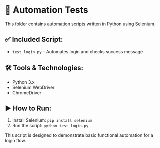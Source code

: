 # 🤖 Automation Tests

This folder contains automation scripts written in Python using Selenium.

## ✅ Included Script:
- `test_login.py` – Automates login and checks success message

## 🛠️ Tools & Technologies:
- Python 3.x
- Selenium WebDriver
- ChromeDriver

## ▶️ How to Run:
1. Install Selenium: `pip install selenium`
2. Run the script: `python test_login.py`

This script is designed to demonstrate basic functional automation for a login flow.
